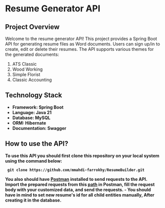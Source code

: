 # Resume Generator API
## Project Overview
Welcome to the resume generator API!
This project provides a Spring Boot API for generating resume files as Word documents. Users can sign up/in to create, edit or delete their resumes.
The API supports various themes for the generated documents:
  1. ATS Classic
  2. Wood Working
  3. Simple Florist
  4. Classic Accounting

## Technology Stack
* <strong>Framework<strong>: Spring Boot
* <strong>Language<strong>: Java 21
* <strong>Database<strong>: MySQL
* <strong>ORM<strong>: Hibernate
* <strong>Documentation<strong>: Swagger

## How to use the API?
To use this API you should first clone this repository on your local system using the command below:

``` git clone https://github.com/mmahdi-farrokhy/ResumeBuilder.git```

You also should have [Postman](https://dl.pstmn.io/download/latest/win64) installed to send requests to the API.
Import the prepared requests from this [path](https://github.com/mmahdi-farrokhy/ResumeBuilder/blob/main/Postman%20Request%20Collection.json) in Postman, fill the request body with your customized data, and send the requests.
    - You should have in mind to set new resume's id for all child entities manually, After creating it in the database.
